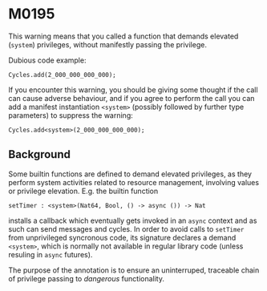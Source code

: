 # M0195

This warning means that you called a function that demands elevated (`system`) privileges,
without manifestly passing the privilege.

Dubious code example:

```motoko
Cycles.add(2_000_000_000_000);
```

If you encounter this warning, you should be giving some thought if the call can cause adverse behaviour,
and if you agree to perform the call you can add a manifest instantiation `<system>` (possibly followed
by further type parameters) to suppress the warning:

```motoko
Cycles.add<system>(2_000_000_000_000);
```

## Background

Some builtin functions are defined to demand elevated privileges, as they perform system activities related
to resource management, involving values or privilege elevation. E.g. the builtin function

```motoko
setTimer : <system>(Nat64, Bool, () -> async ()) -> Nat
```

installs a callback which eventually gets invoked in an `async` context and as such can send messages and
cycles. In order to avoid calls to `setTimer` from unprivileged syncronous code, its signature declares a demand
`<system>`, which is normally not available in regular library code (unless resuling in `async` futures).

The purpose of the annotation is to ensure an uninterruped, traceable chain of privilege passing to _dangerous_
functionality.
